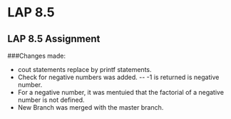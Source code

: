 # LAP 8.5
## LAP 8.5 Assignment

###Changes made:

- cout statements replace by printf statements.
- Check for negative numbers was added. -- -1 is returned is negative number.
- For a negative number, it was mentuied that the factorial of a negative number is not defined.
- New Branch was merged with the master branch.
